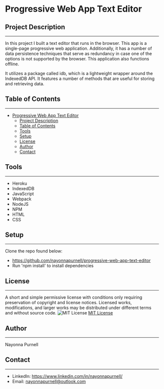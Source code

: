 # Progressive Web App Text Editor

## Project Description
------

In this project I built a text editor that runs in the browser. This app is a single-page progressive web application. Additionally, it has a number of data persistence techniques that serve as redundancy in case one of the options is not supported by the browser. This application also functions offline.

It utilizes a package called idb, which is a lightweight wrapper around the IndexedDB API. It features a number of methods that are useful for storing and retrieving data.

## Table of Contents
------ 
- [Progressive Web App Text Editor](#progressive-web-app-text-editor)
  - [Project Description](#project-description)
  - [Table of Contents](#table-of-contents)
  - [Tools](#tools)
  - [Setup](#setup)
  - [License](#license)
  - [Author](#author)
  - [Contact](#contact)

## Tools
------
- Heroku
- IndexedDB
- JavaScript
- Webpack
- NodeJS
- NPM
- HTML
- CSS
 
## Setup 
------
 Clone the repo found below:
 * https://github.com/nayonnapurnell/progressive-web-app-text-editor
 * Run 'npm install' to install dependencies

## License
  ------
 A short and simple permissive license with conditions only requiring preservation of copyright and license notices. Licensed works, modifications, and larger works may be distributed under different terms and without source code.  ![MIT License](https://img.shields.io/badge/license-MIT-brightgreen)  [MIT License](https://choosealicense.com/licenses/mit/)  

## Author
  ------
  Nayonna Purnell

## Contact
  ------
  * LinkedIn: https://www.linkedin.com/in/nayonnapurnell/
  * Email:  nayonnapurnell@outlook.com
  